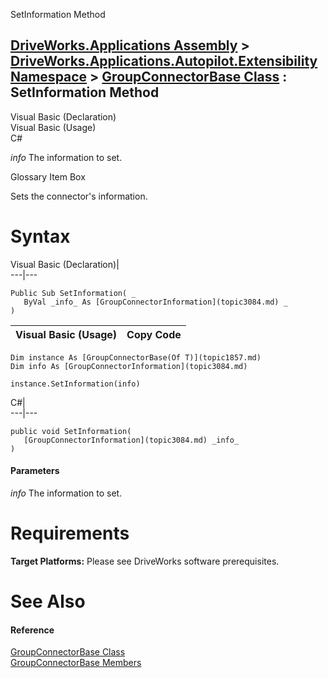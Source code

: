 SetInformation Method   
  
[DriveWorks.Applications Assembly](topic13.md) > [DriveWorks.Applications.Autopilot.Extensibility Namespace](topic1633.md) > [GroupConnectorBase<T> Class](topic1857.md) : SetInformation Method  
---  
  
Visual Basic (Declaration)    
Visual Basic (Usage)    
C# 

_info_
    The information to set.

Glossary Item Box

Sets the connector's information. 

# Syntax

Visual Basic (Declaration)|   
---|---  
      
    
    Public Sub SetInformation( _
       ByVal _info_ As [GroupConnectorInformation](topic3084.md) _
    )   
  
Visual Basic (Usage)| Copy Code  
---|---  
      
    
    Dim instance As [GroupConnectorBase(Of T)](topic1857.md)
    Dim info As [GroupConnectorInformation](topic3084.md)
     
    instance.SetInformation(info)  
  
C#|   
---|---  
      
    
    public void SetInformation( 
       [GroupConnectorInformation](topic3084.md) _info_
    )  
  
#### Parameters

 _info_
    The information to set.

# Requirements

**Target Platforms:** Please see DriveWorks software prerequisites.

# See Also

#### Reference

[GroupConnectorBase<T> Class](topic1857.md)   
[GroupConnectorBase<T> Members](topic1858.md)


